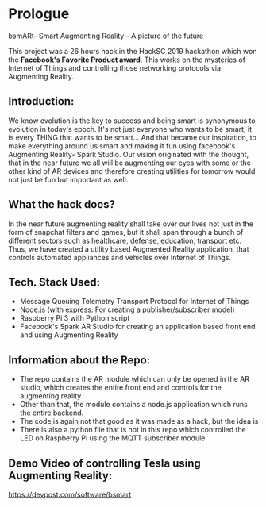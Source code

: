 # Prologue
bsmARt- Smart Augmenting Reality - A picture of the future

This project was a 26 hours hack in the HackSC 2019 hackathon which won the **Facebook's Favorite Product award**.
This works on the mysteries of Internet of Things and controlling those networking protocols via Augmenting Reality.


## Introduction:
We know evolution is the key to success and being smart is synonymous to evolution in today's epoch. It's not just everyone who wants to be smart, it is every THING that wants to be smart... And that became our inspiration, to make everything around us smart and making it fun using facebook's Augmenting Reality- Spark Studio. Our vision originated with the thought, that in the near future we all will be augmenting our eyes with some or the other kind of AR devices and therefore creating utilities for tomorrow would not just be fun but important as well.


## What the hack does?
In the near future augmenting reality shall take over our lives not just in the form of snapchat filters and games, but it shall span through a bunch of different sectors such as healthcare, defense, education, transport etc. Thus, we have created a utility based Augmented Reality application, that controls automated appliances and vehicles over Internet of Things.


## Tech. Stack Used:
- Message Queuing Telemetry Transport Protocol for Internet of Things
- Node.js (with express: For creating a publisher/subscriber model)
- Raspberry Pi 3 with Python script
- Facebook's Spark AR Studio for creating an application based front end and using Augmenting Reality

## Information about the Repo:
- The repo contains the AR module which can only be opened in the AR studio, which creates the entire front end and controls for the augmenting reality
- Other than that, the module contains a node.js application which runs the entire backend.
- The code is again not that good as it was made as a hack, but the idea is
- There is also a python file that is not in this repo which controlled the LED on Raspberry Pi using the MQTT subscriber module

## Demo Video of controlling Tesla using Augmenting Reality:
https://devpost.com/software/bsmart
